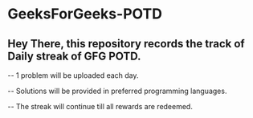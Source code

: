 # GeeksForGeeks-POTD
## Hey There, this repository records the track of Daily streak of GFG POTD.

-- 1 problem will be uploaded each day.

-- Solutions will be provided in preferred programming languages.

-- The streak will continue till all rewards are redeemed.
